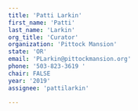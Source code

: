 ```yaml
---
title: 'Patti Larkin'
first_name: 'Patti'
last_name: 'Larkin'
org_title: 'Curator'
organization: 'Pittock Mansion'
state: 'OR'
email: 'PLarkin@pittockmansion.org'
phone: '503-823-3619 '
chair: FALSE
year: '2019'
assignee: 'pattilarkin'

---
```

